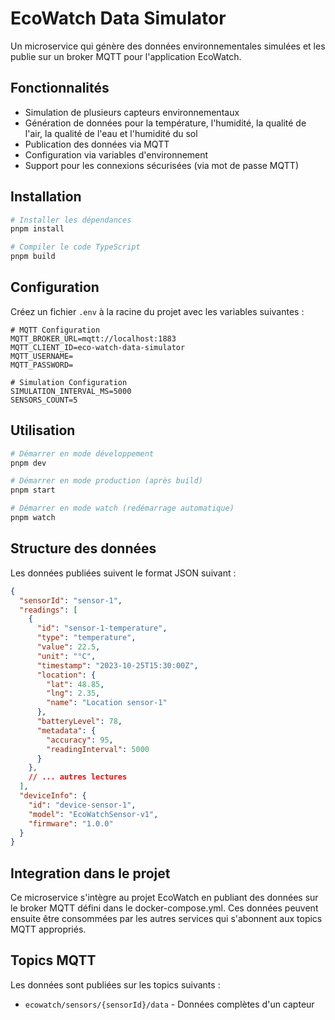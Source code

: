 # EcoWatch Data Simulator

Un microservice qui génère des données environnementales simulées et les publie sur un broker MQTT pour l'application EcoWatch.

## Fonctionnalités

- Simulation de plusieurs capteurs environnementaux
- Génération de données pour la température, l'humidité, la qualité de l'air, la qualité de l'eau et l'humidité du sol
- Publication des données via MQTT
- Configuration via variables d'environnement
- Support pour les connexions sécurisées (via mot de passe MQTT)

## Installation

```bash
# Installer les dépendances
pnpm install

# Compiler le code TypeScript
pnpm build
```

## Configuration

Créez un fichier `.env` à la racine du projet avec les variables suivantes :

```
# MQTT Configuration
MQTT_BROKER_URL=mqtt://localhost:1883
MQTT_CLIENT_ID=eco-watch-data-simulator
MQTT_USERNAME=
MQTT_PASSWORD=

# Simulation Configuration
SIMULATION_INTERVAL_MS=5000
SENSORS_COUNT=5
```

## Utilisation

```bash
# Démarrer en mode développement
pnpm dev

# Démarrer en mode production (après build)
pnpm start

# Démarrer en mode watch (redémarrage automatique)
pnpm watch
```

## Structure des données

Les données publiées suivent le format JSON suivant :

```json
{
  "sensorId": "sensor-1",
  "readings": [
    {
      "id": "sensor-1-temperature",
      "type": "temperature",
      "value": 22.5,
      "unit": "°C",
      "timestamp": "2023-10-25T15:30:00Z",
      "location": {
        "lat": 48.85,
        "lng": 2.35,
        "name": "Location sensor-1"
      },
      "batteryLevel": 78,
      "metadata": {
        "accuracy": 95,
        "readingInterval": 5000
      }
    },
    // ... autres lectures
  ],
  "deviceInfo": {
    "id": "device-sensor-1",
    "model": "EcoWatchSensor-v1",
    "firmware": "1.0.0"
  }
}
```

## Integration dans le projet

Ce microservice s'intègre au projet EcoWatch en publiant des données sur le broker MQTT défini dans le docker-compose.yml.
Ces données peuvent ensuite être consommées par les autres services qui s'abonnent aux topics MQTT appropriés.

## Topics MQTT

Les données sont publiées sur les topics suivants :

- `ecowatch/sensors/{sensorId}/data` - Données complètes d'un capteur 